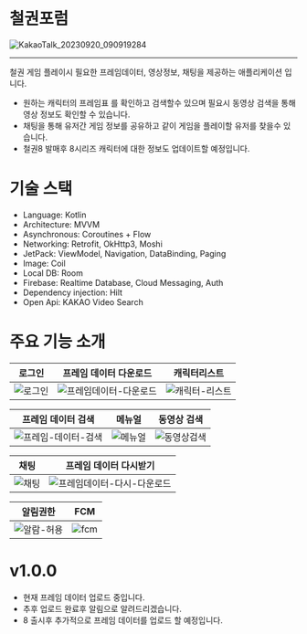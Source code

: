 # 철권포럼

![KakaoTalk_20230920_090919284](https://github.com/Nohinkyu/TEKKEN_Forum/assets/121728722/36336810-171e-4b3a-8f17-11817bce0f4d)
***
철권 게임 플레이시 필요한 프레임데이터, 영상정보, 채팅을 제공하는 애플리케이션 입니다.

- 원하는 캐릭터의 프레임표 를 확인하고 검색할수 있으며 필요시 동영상 검색을 통해 영상 정보도 확인할 수 있습니다.
- 채팅을 통해 유저간 게임 정보를 공유하고 같이 게임을 플레이할 유저를 찾을수 있습니다.
- 철권8 발매후 8시리즈 캐릭터에 대한 정보도 업데이트할 예정입니다.

# 기술 스택
- Language: Kotlin
- Architecture: MVVM
- Asynchronous: Coroutines + Flow
- Networking: Retrofit, OkHttp3, Moshi
- JetPack: ViewModel, Navigation, DataBinding, Paging
- Image: Coil
- Local DB: Room
- Firebase: Realtime Database, Cloud Messaging, Auth
- Dependency injection: Hilt
- Open Api: KAKAO Video Search

# 주요 기능 소개
|로그인|프레임 데이터 다운로드|캐릭터리스트|
|---|---|---|
|![로그인](https://github.com/Nohinkyu/TEKKEN_Forum/assets/121728722/103fb9e6-16ab-4c49-9e4f-83ab0e63d1fe)|![프레임데이터-다운로드](https://github.com/Nohinkyu/TEKKEN_Forum/assets/121728722/30bc3995-8c26-4dd4-b878-37b6bf370b4f)|![캐릭터-리스트](https://github.com/Nohinkyu/TEKKEN_Forum/assets/121728722/24b165b7-8e78-492d-bc99-04f373b02d79)|


|프레임 데이터 검색|메뉴얼|동영상 검색|
|---|---|---|
|![프레임-데이터-검색](https://github.com/Nohinkyu/TEKKEN_Forum/assets/121728722/ed0a1504-8b56-4302-9256-b4b37b6ee3dd)|![메뉴얼](https://github.com/Nohinkyu/TEKKEN_Forum/assets/121728722/3ac1c7f1-4f4b-4389-9198-9464ff974b2f)|![동영상검색](https://github.com/Nohinkyu/TEKKEN_Forum/assets/121728722/97c4b74c-3743-4609-8c02-3c0f6a8646ac)|


|채팅|프레임 데이터 다시받기|
|---|---|
|![채팅](https://github.com/Nohinkyu/TEKKEN_Forum/assets/121728722/f3eb3af9-a0b5-41a2-bd60-1257896001ec)|![프레임데이터-다시-다운로드](https://github.com/Nohinkyu/TEKKEN_Forum/assets/121728722/34a9d6eb-155f-4c18-84a9-103ea8c70deb)|


|알림권한|FCM|
|---|---|
|![알람-허용](https://github.com/Nohinkyu/TEKKEN_Forum/assets/121728722/6700e6e7-d33b-4f7a-bad8-a04da6b50e2e)|![fcm](https://github.com/Nohinkyu/TEKKEN_Forum/assets/121728722/f8c2cffc-30ac-487c-948e-99ce993681c2)|


# v1.0.0
- 현재 프레임 데이터 업로드 중입니다.
- 추후 업로드 완료후 알림으로 알려드리겠습니다.
- 8 출시후 추가적으로 프레임 데이터를 업로드 할 예정입니다.
